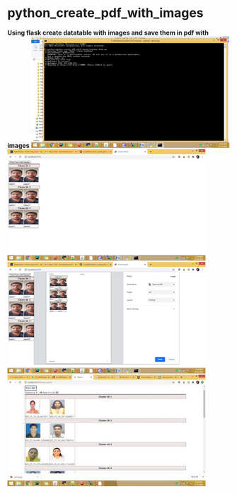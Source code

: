 # python_create_pdf_with_images
**Using flask create datatable with images and save them in pdf with images**
![alt text](data/pdf_1.png)
![alt text](data/pdf_2.png)
![alt text](data/pdf_3.png)
![alt text](data/pdf_4.png)